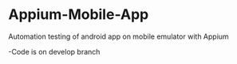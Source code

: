 # Appium-Mobile-App
Automation testing of android app on mobile emulator with Appium

-Code is on develop branch
